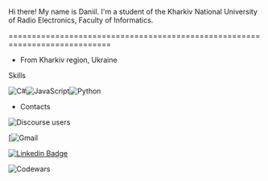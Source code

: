 Hi there! My name is Daniil.
I'm a student of the Kharkiv National University of Radio Electronics, Faculty of Informatics.

============================================================================

* From Kharkiv region, Ukraine



Skills

![C#](https://img.shields.io/badge/c%23-%23239120.svg?style=for-the-badge&logo=c-sharp&logoColor=white)![JavaScript](https://img.shields.io/badge/javascript-%23323330.svg?style=for-the-badge&logo=javascript&logoColor=%23F7DF1E)![Python](https://img.shields.io/badge/python-3670A0?style=for-the-badge&logo=python&logoColor=ffdd54)

* Contacts
<img alt="Discourse users" src="https://img.shields.io/discourse/users?server=discord.com%2Fusers%2Fiseedevilinmyroom%233031">

[![Gmail](https://img.shields.io/badge/Gmail-D14836?style=for-the-badge&logo=gmail&logoColor=white)

[![Linkedin Badge](https://img.shields.io/badge/-Daniil-blue?style=flat-square&logo=Linkedin&logoColor=white&link=https://www.linkedin.com/in/daniil-ternovyi-6335b9249/)]([https://www.linkedin.com/in/ludehsar/](https://www.linkedin.com/in/daniil-ternovyi-6335b9249/))

![Codewars](https://www.codewars.com/users/hardtry_samurai/badges/large)
